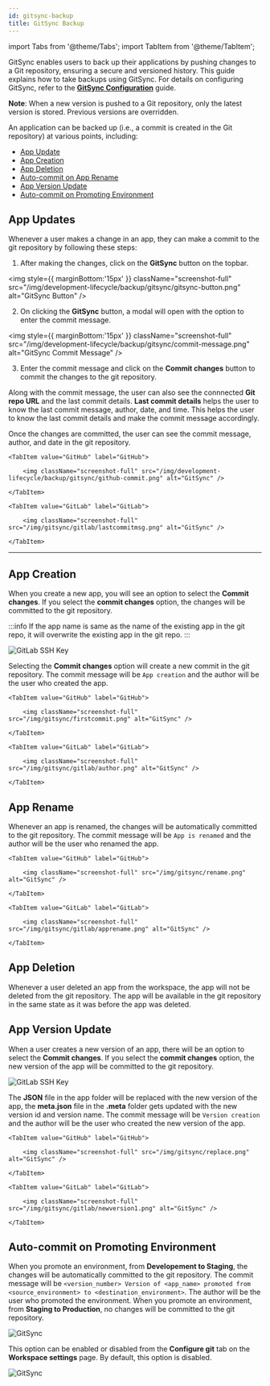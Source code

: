 ```yaml
---
id: gitsync-backup
title: GitSync Backup
---
```


import Tabs from '@theme/Tabs';
import TabItem from '@theme/TabItem';

GitSync enables users to back up their applications by pushing changes to a Git repository, ensuring a secure and versioned history. This guide explains how to take backups using GitSync. For details on configuring GitSync, refer to the **[GitSync Configuration](#)** guide.

**Note**: When a new version is pushed to a Git repository, only the latest version is stored. Previous versions are overridden.

An application can be backed up (i.e., a commit is created in the Git repository) at various points, including:
- [App Update](#)
- [App Creation](#)
- [App Deletion](#)
- [Auto-commit on App Rename](#)
- [App Version Update](#)
- [Auto-commit on Promoting Environment](#)

## App Updates

Whenever a user makes a change in an app, they can make a commit to the git repository by following these steps:

1. After making the changes, click on the **GitSync** button on the topbar. 

<img style={{ marginBottom:'15px' }} className="screenshot-full" src="/img/development-lifecycle/backup/gitsync/gitsync-button.png" alt="GitSync Button" />

2. On clicking the **GitSync** button, a modal will open with the option to enter the commit message. 

<img style={{ marginBottom:'15px' }} className="screenshot-full" src="/img/development-lifecycle/backup/gitsync/commit-message.png" alt="GitSync Commit Message" />

3. Enter the commit message and click on the **Commit changes** button to commit the changes to the git repository. 

Along with the commit message, the user can also see the connnected **Git repo URL** and the last commit details. **Last commit details** helps the user to know the last commit message, author, date, and time. This helps the user to know the last commit details and make the commit message accordingly.

Once the changes are committed, the user can see the commit message, author, and date in the git repository.

<Tabs>

    <TabItem value="GitHub" label="GitHub"> 

        <img className="screenshot-full" src="/img/development-lifecycle/backup/gitsync/github-commit.png" alt="GitSync" />

    </TabItem>

    <TabItem value="GitLab" label="GitLab"> 

        <img className="screenshot-full" src="/img/gitsync/gitlab/lastcommitmsg.png" alt="GitSync" />

    </TabItem>

</Tabs>







































---------------

## App Creation

When you create a new app, you will see an option to select the **Commit changes**. If you select the **commit changes** option, the changes will be committed to the git repository.

:::info
If the app name is same as the name of the existing app in the git repo, it will overwrite the existing app in the git repo.
:::

<img className="screenshot-full" src="/img/gitsync/commitchanges.png" alt="GitLab SSH Key" />

Selecting the **Commit changes** option will create a new commit in the git repository. The commit message will be `App creation` and the author will be the user who created the app.

<Tabs>

    <TabItem value="GitHub" label="GitHub"> 

        <img className="screenshot-full" src="/img/gitsync/firstcommit.png" alt="GitSync" />

    </TabItem>

    <TabItem value="GitLab" label="GitLab"> 

        <img className="screenshot-full" src="/img/gitsync/gitlab/author.png" alt="GitSync" />

    </TabItem>

</Tabs>

## App Rename

Whenever an app is renamed, the changes will be automatically committed to the git repository. The commit message will be `App is renamed` and the author will be the user who renamed the app.

<Tabs>

    <TabItem value="GitHub" label="GitHub"> 

        <img className="screenshot-full" src="/img/gitsync/rename.png" alt="GitSync" />

    </TabItem>

    <TabItem value="GitLab" label="GitLab"> 

        <img className="screenshot-full" src="/img/gitsync/gitlab/apprename.png" alt="GitSync" />

    </TabItem>

</Tabs>

## App Deletion

Whenever a user deleted an app from the workspace, the app will not be deleted from the git repository. The app will be available in the git repository in the same state as it was before the app was deleted.

## App Version Update

When a user creates a new version of an app, there will be an option to select the **Commit changes**. If you select the **commit changes** option, the new version of the app will be committed to the git repository.

<img className="screenshot-full" src="/img/gitsync/gitlab/newversion.png" alt="GitLab SSH Key" />

The **JSON** file in the app folder will be replaced with the new version of the app, the **meta.json** file in the **.meta** folder gets updated with the new version id and version name. The commit message will be `Version creation` and the author will be the user who created the new version of the app. 

<Tabs>

    <TabItem value="GitHub" label="GitHub"> 

        <img className="screenshot-full" src="/img/gitsync/replace.png" alt="GitSync" />

    </TabItem>

    <TabItem value="GitLab" label="GitLab"> 

        <img className="screenshot-full" src="/img/gitsync/gitlab/newversion1.png" alt="GitSync" />

    </TabItem>

</Tabs>

## Auto-commit on Promoting Environment

When you promote an environment, from **Developement to Staging**, the changes will be automatically committed to the git repository. The commit message will be `<version_number> Version of <app_name> promoted from <source_environment> to <destination_environment>`. The author will be the user who promoted the environment. When you promote an environment, from **Staging to Production**, no changes will be committed to the git repository.

<img className="screenshot-full" src="/img/gitsync/promoted.png" alt="GitSync" />

This option can be enabled or disabled from the **Configure git** tab on the **Workspace settings** page. By default, this option is disabled.

<img className="screenshot-full" src="/img/gitsync/autocommit-v2.png" alt="GitSync" />